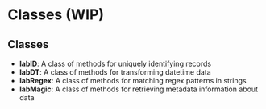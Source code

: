 # Classes (WIP)

Classes
-------
* **labID**: A class of methods for uniquely identifying records
* **labDT**: A class of methods for transforming datetime data
* **labRegex**: A class of methods for matching regex patterns in strings
* **labMagic**: A class of methods for retrieving metadata information about data




